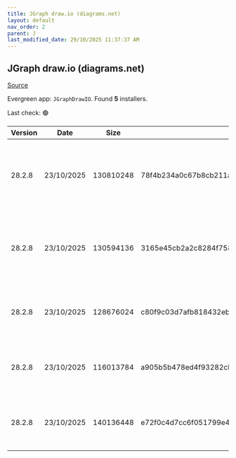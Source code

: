 ```yaml
---
title: JGraph draw.io (diagrams.net)
layout: default
nav_order: 2
parent: J
last_modified_date: 29/10/2025 11:37:37 AM
---
```


## JGraph draw.io (diagrams.net)

[Source](https://www.drawio.com)

Evergreen app: `JGraphDrawIO`. Found **5** installers.

Last check: 🟢

| Version | Date       | Size      | Sha256                                                           | Architecture | InstallerType | Type | URI                                                                                                                                                                                                                                              |
| ------- | ---------- | --------- | ---------------------------------------------------------------- | ------------ | ------------- | ---- | ------------------------------------------------------------------------------------------------------------------------------------------------------------------------------------------------------------------------------------------------ |
| 28.2.8  | 23/10/2025 | 130810248 | 78f4b234a0c67b8cb211a42ebe845d398fa398051519838d601ec29a7aace55d | ARM64        | Default       | exe  | [https://github.com/jgraph/drawio-desktop/releases/download/v28.2.8/draw.io-arm64-28.2.8-windows-arm64-installer.exe](https://github.com/jgraph/drawio-desktop/releases/download/v28.2.8/draw.io-arm64-28.2.8-windows-arm64-installer.exe)       |
| 28.2.8  | 23/10/2025 | 130594136 | 3165e45cb2a2c8284f758100be8f66ddfb489ed93617c380bfb4de69e37d92b6 | ARM64        | Portable      | exe  | [https://github.com/jgraph/drawio-desktop/releases/download/v28.2.8/draw.io-arm64-28.2.8-windows-arm64-no-installer.exe](https://github.com/jgraph/drawio-desktop/releases/download/v28.2.8/draw.io-arm64-28.2.8-windows-arm64-no-installer.exe) |
| 28.2.8  | 23/10/2025 | 128676024 | c80f9c03d7afb818432eb06055049bf0e7d49bc54d8629912c663b6a4dd6217a | x86          | Default       | exe  | [https://github.com/jgraph/drawio-desktop/releases/download/v28.2.8/draw.io-28.2.8-windows-installer.exe](https://github.com/jgraph/drawio-desktop/releases/download/v28.2.8/draw.io-28.2.8-windows-installer.exe)                               |
| 28.2.8  | 23/10/2025 | 116013784 | a905b5b478ed4f93282cb88d27fdf7e4eff7824a3de2d5cb414a112454e17cfe | x86          | Default       | exe  | [https://github.com/jgraph/drawio-desktop/releases/download/v28.2.8/draw.io-ia32-28.2.8-windows-32bit-installer.exe](https://github.com/jgraph/drawio-desktop/releases/download/v28.2.8/draw.io-ia32-28.2.8-windows-32bit-installer.exe)         |
| 28.2.8  | 23/10/2025 | 140136448 | e72f0c4d7cc6f051799e44cbe796e4a59c94daf1a0832312018333ba95e67d4f | x86          | Default       | msi  | [https://github.com/jgraph/drawio-desktop/releases/download/v28.2.8/draw.io-28.2.8.msi](https://github.com/jgraph/drawio-desktop/releases/download/v28.2.8/draw.io-28.2.8.msi)                                                                   |
